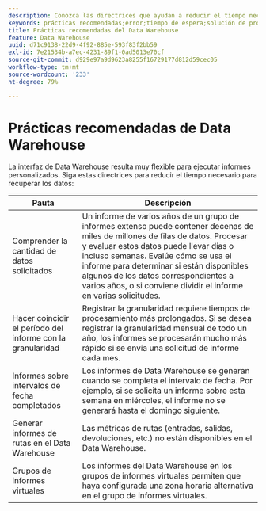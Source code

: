 ```yaml
---
description: Conozca las directrices que ayudan a reducir el tiempo necesario para recuperar datos de Data Warehouse.
keywords: prácticas recomendadas;error;tiempo de espera;solución de problemas
title: Prácticas recomendadas del Data Warehouse
feature: Data Warehouse
uuid: d71c9138-22d9-4f92-885e-593f83f2bb59
exl-id: 7e21534b-a7ec-4231-89f1-0ad5013e70cf
source-git-commit: d929e97a9d9623a8255f16729177d812d59cec05
workflow-type: tm+mt
source-wordcount: '233'
ht-degree: 79%

---
```


# Prácticas recomendadas de Data Warehouse

La interfaz de Data Warehouse resulta muy flexible para ejecutar informes personalizados. Siga estas directrices para reducir el tiempo necesario para recuperar los datos:

| Pauta | Descripción |
|--- |--- |
| Comprender la cantidad de datos solicitados | Un informe de varios años de un grupo de informes extenso puede contener decenas de miles de millones de filas de datos. Procesar y evaluar estos datos puede llevar días o incluso semanas. Evalúe cómo se usa el informe para determinar si están disponibles algunos de los datos correspondientes a varios años, o si conviene dividir el informe en varias solicitudes. |
| Hacer coincidir el período del informe con la granularidad | Registrar la granularidad requiere tiempos de procesamiento más prolongados. Si se desea registrar la granularidad mensual de todo un año, los informes se procesarán mucho más rápido si se envía una solicitud de informe cada mes. |
| Informes sobre intervalos de fecha completados | Los informes de Data Warehouse se generan cuando se completa el intervalo de fecha. Por ejemplo, si se solicita un informe sobre esta semana en miércoles, el informe no se generará hasta el domingo siguiente. |
| Generar informes de rutas en el Data Warehouse | Las métricas de rutas (entradas, salidas, devoluciones, etc.) no están disponibles en el Data Warehouse. |
| Grupos de informes virtuales | Los informes del Data Warehouse en los grupos de informes virtuales permiten que haya configurada una zona horaria alternativa en el grupo de informes virtuales. |

